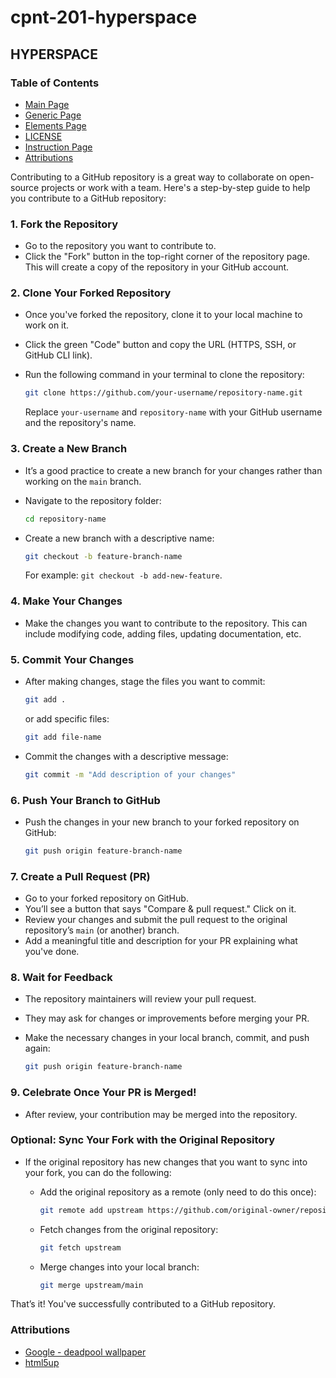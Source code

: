 # cpnt-201-hyperspace

## HYPERSPACE

### Table of Contents

- [Main Page](index.html)
- [Generic Page](generic.html)
- [Elements Page](elements.html)
- [LICENSE](LICENSE.txt)
- [Instruction Page](README.txt)
- [Attributions](#attributions)

Contributing to a GitHub repository is a great way to collaborate on open-source projects or work with a team. Here's a step-by-step guide to help you contribute to a GitHub repository:

### 1. **Fork the Repository**

- Go to the repository you want to contribute to.
- Click the "Fork" button in the top-right corner of the repository page. This will create a copy of the repository in your GitHub account.

### 2. **Clone Your Forked Repository**

- Once you've forked the repository, clone it to your local machine to work on it.
- Click the green "Code" button and copy the URL (HTTPS, SSH, or GitHub CLI link).
- Run the following command in your terminal to clone the repository:

     ```bash
     git clone https://github.com/your-username/repository-name.git
     ```

     Replace `your-username` and `repository-name` with your GitHub username and the repository's name.

### 3. **Create a New Branch**

- It’s a good practice to create a new branch for your changes rather than working on the `main` branch.
- Navigate to the repository folder:

     ```bash
     cd repository-name
     ```

- Create a new branch with a descriptive name:

     ```bash
     git checkout -b feature-branch-name
     ```

     For example: `git checkout -b add-new-feature`.

### 4. **Make Your Changes**

- Make the changes you want to contribute to the repository. This can include modifying code, adding files, updating documentation, etc.

### 5. **Commit Your Changes**

- After making changes, stage the files you want to commit:

     ```bash
     git add .
     ```

     or add specific files:

     ```bash
     git add file-name
     ```

- Commit the changes with a descriptive message:

     ```bash
     git commit -m "Add description of your changes"
     ```

### 6. **Push Your Branch to GitHub**

- Push the changes in your new branch to your forked repository on GitHub:

     ```bash
     git push origin feature-branch-name
     ```

### 7. **Create a Pull Request (PR)**

- Go to your forked repository on GitHub.
- You’ll see a button that says "Compare & pull request." Click on it.
- Review your changes and submit the pull request to the original repository’s `main` (or another) branch.
- Add a meaningful title and description for your PR explaining what you've done.

### 8. **Wait for Feedback**

- The repository maintainers will review your pull request.
- They may ask for changes or improvements before merging your PR.
- Make the necessary changes in your local branch, commit, and push again:

     ```bash
     git push origin feature-branch-name
     ```

### 9. **Celebrate Once Your PR is Merged!**

- After review, your contribution may be merged into the repository.

### Optional: **Sync Your Fork with the Original Repository**

- If the original repository has new changes that you want to sync into your fork, you can do the following:
  - Add the original repository as a remote (only need to do this once):

       ```bash
       git remote add upstream https://github.com/original-owner/repository-name.git
       ```

  - Fetch changes from the original repository:

       ```bash
       git fetch upstream
       ```

  - Merge changes into your local branch:

       ```bash
       git merge upstream/main
       ```

That’s it! You've successfully contributed to a GitHub repository.

### Attributions

- [Google - deadpool wallpaper](google.com)
- [html5up](https://html5up.net/)
